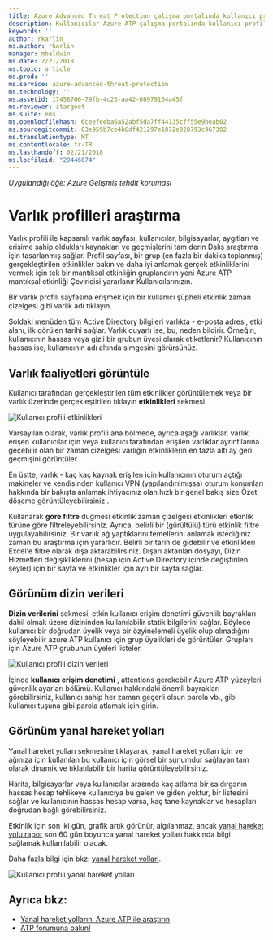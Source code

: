 ```yaml
---
title: Azure Advanced Threat Protection çalışma portalında kullanıcı profilleri ile çalışma | Microsoft Docs
description: Kullanıcılar Azure ATP çalışma portalında kullanıcı profilleri ekranından araştırmaya açıklar
keywords: ''
author: rkarlin
ms.author: rkarlin
manager: mbaldwin
ms.date: 2/21/2018
ms.topic: article
ms.prod: ''
ms.service: azure-advanced-threat-protection
ms.technology: ''
ms.assetid: 17458706-79fb-4c23-aa42-66979164a45f
ms.reviewer: itargoet
ms.suite: ems
ms.openlocfilehash: 6ceefeeba6a52abf5da7ff44135cff55e9beab02
ms.sourcegitcommit: 03e959b7ce4b6df421297e1872e028793c967302
ms.translationtype: MT
ms.contentlocale: tr-TR
ms.lasthandoff: 02/21/2018
ms.locfileid: "29446074"
---
```

*Uygulandığı öğe: Azure Gelişmiş tehdit koruması*



# <a name="investigating-entity-profiles"></a>Varlık profilleri araştırma

Varlık profili ile kapsamlı varlık sayfası, kullanıcılar, bilgisayarlar, aygıtları ve erişime sahip oldukları kaynakları ve geçmişlerini tam derin Dalış araştırma için tasarlanmış sağlar. Profil sayfası, bir grup (en fazla bir dakika toplanmış) gerçekleştirilen etkinlikler bakın ve daha iyi anlamak gerçek etkinliklerini vermek için tek bir mantıksal etkinliğin gruplandırın yeni Azure ATP mantıksal etkinliği Çeviricisi yararlanır Kullanıcılarınızın.

Bir varlık profili sayfasına erişmek için bir kullanıcı şüpheli etkinlik zaman çizelgesi gibi varlık adı tıklayın.

Soldaki menüden tüm Active Directory bilgileri varlıkta - e-posta adresi, etki alanı, ilk görülen tarihi sağlar. Varlık duyarlı ise, bu, neden bildirir. Örneğin, kullanıcının hassas veya gizli bir grubun üyesi olarak etiketlenir?
Kullanıcının hassas ise, kullanıcının adı altında simgesini görürsünüz.

## <a name="view-entity-activities"></a>Varlık faaliyetleri görüntüle

Kullanıcı tarafından gerçekleştirilen tüm etkinlikler görüntülemek veya bir varlık üzerinde gerçekleştirilen tıklayın **etkinlikleri** sekmesi. 

 ![Kullanıcı profili etkinlikleri](media/user-profile-activities.png)

Varsayılan olarak, varlık profili ana bölmede, ayrıca aşağı varlıklar, varlık erişen kullanıcılar için veya kullanıcı tarafından erişilen varlıklar ayrıntılarına geçebilir olan bir zaman çizelgesi varlığın etkinliklerin en fazla altı ay geri geçmişini görüntüler.

En üstte, varlık - kaç kaç kaynak erişilen için kullanıcının oturum açtığı makineler ve kendisinden kullanıcı VPN (yapılandırılmışsa) oturum konumları hakkında bir bakışta anlamak ihtiyacınız olan hızlı bir genel bakış size Özet döşeme görüntüleyebilirsiniz . 

Kullanarak **göre filtre** düğmesi etkinlik zaman çizelgesi etkinlikleri etkinlik türüne göre filtreleyebilirsiniz. Ayrıca, belirli bir (gürültülü) türü etkinlik filtre uygulayabilirsiniz. Bir varlık ağ yaptıklarını temellerini anlamak istediğiniz zaman bu araştırma için yararlıdır. Belirli bir tarih de gidebilir ve etkinlikleri Excel'e filtre olarak dışa aktarabilirsiniz. Dışarı aktarılan dosyayı, Dizin Hizmetleri değişikliklerini (hesap için Active Directory içinde değiştirilen şeyler) için bir sayfa ve etkinlikler için ayrı bir sayfa sağlar. 

## <a name="view-directory-data"></a>Görünüm dizin verileri

**Dizin verilerini** sekmesi, etkin kullanıcı erişim denetimi güvenlik bayrakları dahil olmak üzere dizininden kullanılabilir statik bilgilerini sağlar. Böylece kullanıcı bir doğrudan üyelik veya bir özyinelemeli üyelik olup olmadığını söyleyebilir azure ATP kullanıcı için grup üyelikleri de görüntüler. Grupları için Azure ATP grubunun üyeleri listeler.

 ![Kullanıcı profili dizin verileri](media/user-profile-dir-data.png)

İçinde **kullanıcı erişim denetimi** , attentions gerekebilir Azure ATP yüzeyleri güvenlik ayarları bölümü. Kullanıcı hakkındaki önemli bayrakları görebilirsiniz, kullanıcı sahip her zaman geçerli olsun parola vb., gibi kullanıcı tuşuna gibi parola atlamak için girin. 

## <a name="view-lateral-movement-paths"></a>Görünüm yanal hareket yolları

Yanal hareket yolları sekmesine tıklayarak, yanal hareket yolları için ve ağınıza için kullanılan bu kullanıcı için görsel bir sunumdur sağlayan tam olarak dinamik ve tıklatılabilir bir harita görüntüleyebilirsiniz.

Harita, bilgisayarlar veya kullanıcılar arasında kaç atlama bir saldırganın hassas hesap tehlikeye kullanıcıya bu gelen ve giden yoktur, bir listesini sağlar ve kullanıcının hassas hesap varsa, kaç tane kaynaklar ve hesapları doğrudan bağlı görebilirsiniz.

Etkinlik için son iki gün, grafik artık görünür, algılanmaz, ancak [yanal hareket yolu rapor](reports.md) son 60 gün boyunca yanal hareket yolları hakkında bilgi sağlamak kullanılabilir olacak. 

Daha fazla bilgi için bkz: [yanal hareket yolları](use-case-lateral-movement-path.md). 

 ![Kullanıcı profili yanal hareket yolları](media/user-profile-lateral-movement-paths.png)


## <a name="see-also"></a>Ayrıca bkz:

- [Yanal hareket yollarını Azure ATP ile araştırın](use-case-lateral-movement-path.md)
- [ATP forumuna bakın!](https://aka.ms/azureatpcommunity)